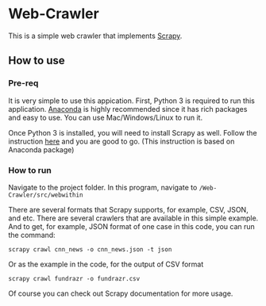 # Web-Crawler
This is a simple web crawler that implements [Scrapy](https://scrapy.org/).

## How to use
### Pre-req
It is very simple to use this appication. First, Python 3 is required to run this application. [Anaconda](https://www.anaconda.com/download/#linux) is highly recommended since it has rich packages and easy to use. You can use Mac/Windows/Linux to run it.

Once Python 3 is installed, you will need to install Scrapy as well. Follow the instruction [here](https://anaconda.org/conda-forge/scrapy) and you are good to go. (This instruction is based on Anaconda package)

### How to run
Navigate to the project folder. In this program, navigate to `/Web-Crawler/src/webwithin`

There are several formats that Scrapy supports, for example, CSV, JSON, and etc. There are several crawlers that are available in this simple example. And to get, for example, JSON format of one case in this code, you can run the command:

```
scrapy crawl cnn_news -o cnn_news.json -t json
```

Or as the example in the code, for the output of CSV format

```
scrapy crawl fundrazr -o fundrazr.csv
```

Of course you can check out Scrapy documentation for more usage.

